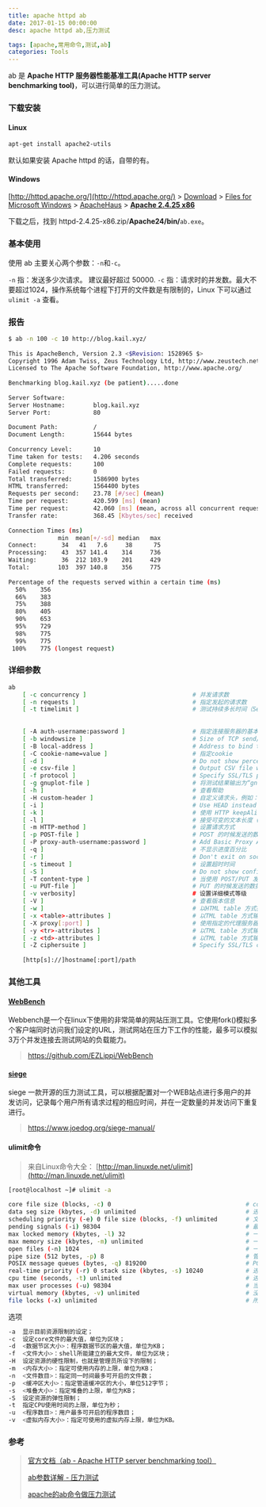 ```yaml
---
title: apache httpd ab
date: 2017-01-15 00:00:00
desc: apache httpd ab,压力测试

tags: [apache,常用命令,测试,ab]
categories: Tools
---
```


ab 是 **Apache HTTP 服务器性能基准工具(Apache HTTP server benchmarking tool)**，可以进行简单的压力测试。 

<!--more-->

### 下载安装

#### Linux

``` bash
apt-get install apache2-utils 
```
默认如果安装 Apache httpd 的话，自带的有。

#### Windows

[http://httpd.apache.org/](http://httpd.apache.org/) > [Download](http://httpd.apache.org/download.cgi) > [Files for Microsoft Windows](http://httpd.apache.org/docs/current/platform/windows.html#down) > [ApacheHaus](http://www.apachehaus.com/cgi-bin/download.plx) > [**Apache 2.4.25 x86**](http://www.apachehaus.com/downloads/httpd-2.4.25-x86.zip)

下载之后，找到 httpd-2.4.25-x86.zip/**Apache24/bin/**`ab.exe`。


### 基本使用

使用 ab 主要关心两个参数：`-n`和`-c`。

`-n` 指：发送多少次请求。 建议最好超过 50000.
`-c` 指：请求时的并发数。最大不要超过1024，操作系统每个进程下打开的文件数是有限制的，Linux 下可以通过 `ulimit -a`  查看。

### 报告

``` bash
$ ab -n 100 -c 10 http://blog.kail.xyz/  
  
This is ApacheBench, Version 2.3 <$Revision: 1528965 $>
Copyright 1996 Adam Twiss, Zeus Technology Ltd, http://www.zeustech.net/
Licensed to The Apache Software Foundation, http://www.apache.org/
  
Benchmarking blog.kail.xyz (be patient).....done  
  
Server Software:
Server Hostname:        blog.kail.xyz
Server Port:            80
  
Document Path:          /
Document Length:        15644 bytes                                             # 请求返回的正文长度，不包括相应头  
  
Concurrency Level:      10                                                      # 并发个数
Time taken for tests:   4.206 seconds                                           # 总请求时间 
Complete requests:      100                                                     # 总请求数
Failed requests:        0                                                       # 失败的请求数
Total transferred:      1586900 bytes                                           # 请求返回的正文长度 + 响应头
HTML transferred:       1564400 bytes
Requests per second:    23.78 [#/sec] (mean)                                    #! 平均每秒的请求数 = 吞吐率
Time per request:       420.599 [ms] (mean)                                     # 用户平均请求等待时间 
Time per request:       42.060 [ms] (mean, across all concurrent requests)      # 用户平均请求等待时间/并发数 = 1/吞吐率
Transfer rate:          368.45 [Kbytes/sec] received                            # 传输速率  
  
Connection Times (ms)
              min  mean[+/-sd] median   max 
Connect:       34   41   7.6     38      75
Processing:    43  357 141.4    314     736
Waiting:       36  212 103.9    201     429
Total:        103  397 140.8    356     775
  
Percentage of the requests served within a certain time (ms)                    # 直译：在一定时间内送达请求的百分比     
  50%    356
  66%    383
  75%    388
  80%    405
  90%    653
  95%    729
  98%    775
  99%    775
 100%    775 (longest request)
```

### 详细参数

``` bash
ab 
    [ -c concurrency ]                              # 并发请求数
    [ -n requests ]                                 # 指定发起的请求数
    [ -t timelimit ]                                # 测试持续多长时间（Seconds to max. to spend on benchmarking，This implies -n 50000）  
  
  
    [ -A auth-username:password ]                   # 指定连接服务器的基本的认证凭据
    [ -b windowsize ]                               # Size of TCP send/receive buffer, in bytes
    [ -B local-address ]                            # Address to bind to when making outgoing connections
    [ -C cookie-name=value ]                        # 指定cookie
    [ -d ]                                          # Do not show percentiles served table.
    [ -e csv-file ]                                 # Output CSV file with percentages served
    [ -f protocol ]                                 # Specify SSL/TLS protocol (SSL3, TLS1, TLS1.1, TLS1.2 or ALL)
    [ -g gnuplot-file ]                             # 将测试结果输出为“gnuolot”文件，其数据可以产生一个统计图 > http://gnuplot.info/
    [ -h ]                                          # 查看帮助
    [ -H custom-header ]                            # 自定义请求头，例如：'Accept-Encoding: gzip'
    [ -i ]                                          # Use HEAD instead of GET
    [ -k ]                                          # 使用 HTTP keepAlive 特性
    [ -l ]                                          # 接受可变的文本长度 (use this for dynamic pages)
    [ -m HTTP-method ]                              # 设置请求方式
    [ -p POST-file ]                                # POST 的时候发送的数据，可配合 -T 使用
    [ -P proxy-auth-username:password ]             # Add Basic Proxy Authentication, the attributes are a colon separated username and password.
    [ -q ]                                          # 不显示进度百分比
    [ -r ]                                          # Don't exit on socket receive errors
    [ -s timeout ]                                  # 设置超时时间
    [ -S ]                                          # Do not show confidence estimators and warnings.
    [ -T content-type ]                             # 当使用 POST/PUT 发送数据的时候，可设置Content-type 头, 例如：'application/x-www-form-urlencoded'，默认是：'text/plain'
    [ -u PUT-file ]                                 # PUT 的时候发送的数据，可配合 -T 使用
    [ -v verbosity]                                 # 设置详细模式等级
    [ -V ]                                          # 查看版本信息
    [ -w ]                                          # 以HTML table 方式打印结果
    [ -x <table>-attributes ]                       # 以TML table 方式输出时，设置 table 的属性
    [ -X proxy[:port] ]                             # 使用指定的代理服务器发送请求
    [ -y <tr>-attributes ]                          # 以TML table 方式输出时，设置 tr 的属性
    [ -z <td>-attributes ]                          # 以TML table 方式输出时，设置 td 的属性
    [ -Z ciphersuite ]                              # Specify SSL/TLS cipher suite (See openssl ciphers)
    
    [http[s]://]hostname[:port]/path
```

### 其他工具

#### [WebBench](https://github.com/EZLippi/WebBench)

Webbench是一个在linux下使用的非常简单的网站压测工具。它使用fork()模拟多个客户端同时访问我们设定的URL，测试网站在压力下工作的性能，最多可以模拟3万个并发连接去测试网站的负载能力。

> https://github.com/EZLippi/WebBench

#### [siege](https://www.joedog.org/siege-manual/)

siege 一款开源的压力测试工具，可以根据配置对一个WEB站点进行多用户的并发访问，记录每个用户所有请求过程的相应时间，并在一定数量的并发访问下重复进行。

> https://www.joedog.org/siege-manual/

#### ulimit命令
> 来自Linux命令大全： [http://man.linuxde.net/ulimit](http://man.linuxde.net/ulimit)
    

``` bash
[root@localhost ~]# ulimit -a  
  
core file size (blocks, -c) 0                                      # core文件的最大值为100 blocks。 
data seg size (kbytes, -d) unlimited                               # 进程的数据段可以任意大。 
scheduling priority (-e) 0 file size (blocks, -f) unlimited        # 文件可以任意大。 
pending signals (-i) 98304                                         # 最多有98304个待处理的信号。 
max locked memory (kbytes, -l) 32                                  # 一个任务锁住的物理内存的最大值为32KB。 
max memory size (kbytes, -m) unlimited                             # 一个任务的常驻物理内存的最大值。 
open files (-n) 1024                                               # 一个任务最多可以同时打开1024的文件。 
pipe size (512 bytes, -p) 8                                        # 管道的最大空间为4096字节。 
POSIX message queues (bytes, -q) 819200                            # POSIX的消息队列的最大值为819200字节。 
real-time priority (-r) 0 stack size (kbytes, -s) 10240            # 进程的栈的最大值为10240字节。 
cpu time (seconds, -t) unlimited                                   # 进程使用的CPU时间。 
max user processes (-u) 98304                                      # 当前用户同时打开的进程（包括线程）的最大个数为98304。 
virtual memory (kbytes, -v) unlimited                              # 没有限制进程的最大地址空间。 
file locks (-x) unlimited                                          # 所能锁住的文件的最大个数没有限制。
```

选项

``` bash  
-a  显示目前资源限制的设定； 
-c  设定core文件的最大值，单位为区块； 
-d  <数据节区大小>：程序数据节区的最大值，单位为KB； 
-f  <文件大小>：shell所能建立的最大文件，单位为区块； 
-H  设定资源的硬性限制，也就是管理员所设下的限制； 
-m  <内存大小>：指定可使用内存的上限，单位为KB； 
-n  <文件数目>：指定同一时间最多可开启的文件数； 
-p  <缓冲区大小>：指定管道缓冲区的大小，单位512字节； 
-s  <堆叠大小>：指定堆叠的上限，单位为KB； 
-S  设定资源的弹性限制； 
-t  指定CPU使用时间的上限，单位为秒； 
-u  <程序数目>：用户最多可开启的程序数目； 
-v  <虚拟内存大小>：指定可使用的虚拟内存上限，单位为KB。

```
> 

### 参考
> [官方文档（ab - Apache HTTP server benchmarking tool）](http://httpd.apache.org/docs/2.4/programs/ab.html)
>
> [ab参数详解 - 压力测试](http://www.linuxeye.com/Linux/488.html)
>
> [apache的ab命令做压力测试](http://johnnyhg.iteye.com/blog/523818)

